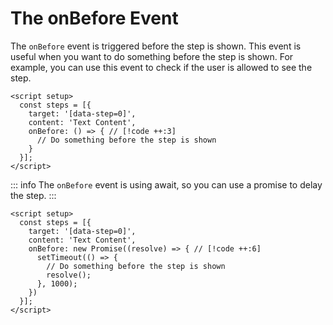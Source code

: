 # The onBefore Event

The `onBefore` event is triggered before the step is shown. This event is useful when you want to do something before the step is shown. For example, you can use this event to check if the user is allowed to see the step.

```vue
<script setup>
  const steps = [{
    target: '[data-step=0]',
    content: 'Text Content',
    onBefore: () => { // [!code ++:3]
      // Do something before the step is shown
    }
  }];
</script>
```

::: info
The `onBefore` event is using await, so you can use a promise to delay the step.
:::

```vue
<script setup>
  const steps = [{
    target: '[data-step=0]',
    content: 'Text Content',
    onBefore: new Promise((resolve) => { // [!code ++:6]
      setTimeout(() => {
        // Do something before the step is shown
        resolve();
      }, 1000);
    })
  }];
</script>
```